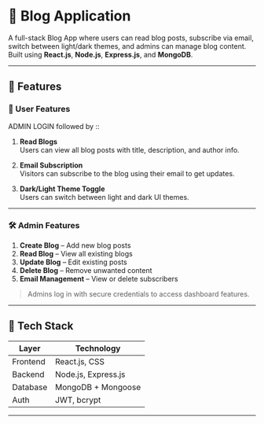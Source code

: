 # 📝 Blog Application

A full-stack Blog App where users can read blog posts, subscribe via email, switch between light/dark themes, and admins can manage blog content. Built using **React.js**, **Node.js**, **Express.js**, and **MongoDB**.

---

## 📌 Features

### 👤 User Features
 ADMIN LOGIN followed by :: 
1. **Read Blogs**  
   Users can view all blog posts with title, description, and author info.

2. **Email Subscription**  
   Visitors can subscribe to the blog using their email to get updates.

3. **Dark/Light Theme Toggle**  
   Users can switch between light and dark UI themes.

---

### 🛠️ Admin Features

1. **Create Blog** – Add new blog posts  
2. **Read Blog** – View all existing blogs  
3. **Update Blog** – Edit existing posts  
4. **Delete Blog** – Remove unwanted content  
5. **Email Management** – View or delete subscribers

> Admins log in with secure credentials to access dashboard features.

---

## 🧰 Tech Stack

| Layer       | Technology                |
|-------------|---------------------------|
| Frontend    | React.js,  CSS            |
| Backend     | Node.js, Express.js       |
| Database    | MongoDB + Mongoose        |
| Auth        | JWT, bcrypt               |
 

---


